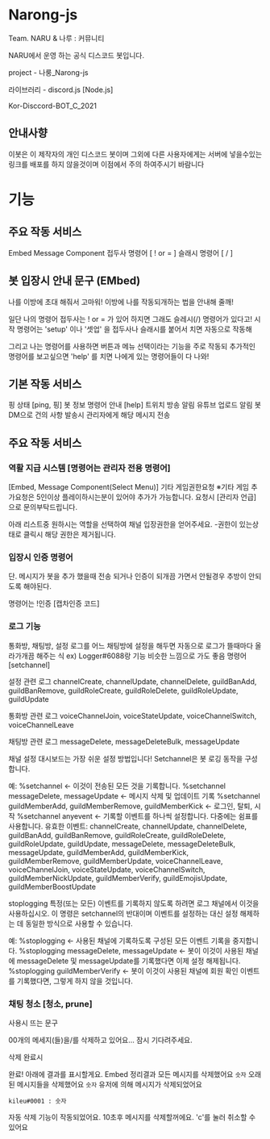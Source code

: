 # Narong-js

Team. NARU & 나루 : 커뮤니티

NARU에서 운영 하는 공식 디스코드 봇입니다.

project - 나룽_Narong-js

라이브러리 - discord.js [Node.js]

Kor-Disccord-BOT_C_2021

## 안내사향
이봇은 이 제작자의 개인 디스코드 봇이며 그외에 다른 사용자에게는 서버에 넣을수있는 링크를 배포를 하지 않을것이며
이점에서 주의 하여주시기 바람니다

# 기능

## 주요 작동 서비스
Embed
Message Component
접두사 명령어 [ ! or = ]
슬래시 명령어 [ / ]

## 봇 입장시 안내 문구 (EMbed)
나를 이방에 초대 해줘서 고마워! 이방에 나를 작동되개하는 법을 안내해 줄깨!

일단 나의 명령어 접두사는 ! or = 가 있어 하지면 그래도 슬레시(/) 명령어가 있다고!
시작 명령어는 'setup' 이나 '셋업' 을 접두사나 슬래시를 붙어서 치면 자동으로 작동해

그리고 나는 명령어를 사용하면 버튼과 메뉴 선택이라는 기능을 주로 작동되
추가적인 명령어를 보고싶으면 'help' 를 치면 나에게 있는 명령어들이 다 나와!

## 기본 작동 서비스
핑 상태 [ping, 핑]
봇 정보 
명령어 안내 [help]
트위치 방송 알림
유튜브 업로드 알림
봇 DM으로 건의 사항 발송시 관리자에게 해당 메시지 전송

## 주요 작동 서비스
### 역활 지급 시스템 [명령어는 관리자 전용 명령어]
[Embed, Message Component(Select Menu)]
기타 게임권한요청
※기타 게임 추가요청은 5인이상 플레이하시는분이 있어야 추가가 가능합니다.
요청시 [관리자 언급] 으로 문의부탁드립니다.

아래 리스트중 원하시는 역할을 선택하여 채널 입장권한을 얻어주세요.
-권한이 있는상태로 클릭시 해당 권한은 제거됩니다.

### 입장시 인증 명령어 
단. 메시지가 봇을 추가 했을때 전송 되거나 인증이 되개끔 가면서 안될경우 추방이 안되도록 해야된다.

명령어는 !인증 [캡차인증 코드]

### 로그 기능
통화방, 채팅방, 설정 로그를 어느 채팅방에 설정을 해두면 자동으로 로그가 뜰때마다 올라가개끔 해주는 식
ex) Logger#6088랑 기능 비슷한 느낌으로 가도 좋음
명령어 [setchannel]

설정 관련 로그
channelCreate, channelUpdate, channelDelete, guildBanAdd, guildBanRemove, guildRoleCreate, guildRoleDelete, guildRoleUpdate, guildUpdate

통화방 관련 로그
voiceChannelJoin, voiceStateUpdate, voiceChannelSwitch, voiceChannelLeave

채팅방 관련 로그
messageDelete, messageDeleteBulk, messageUpdate

채널 설정
대시보드는 가장 쉬운 설정 방법입니다! Setchannel은 봇 로깅 동작을 구성합니다.

예:
%setchannel <- 이것이 전송된 모든 것을 기록합니다.
%setchannel messageDelete, messageUpdate <- 메시지 삭제 및 업데이트 기록
%setchannel guildMemberAdd, guildMemberRemove, guildMemberKick <- 로그인, 탈퇴, 시작
%setchannel anyevent <- 기록할 이벤트를 하나씩 설정합니다. 다중에는 쉼표를 사용합니다. 유효한 이벤트:
channelCreate, channelUpdate, channelDelete, guildBanAdd, guildBanRemove, guildRoleCreate, guildRoleDelete, guildRoleUpdate, guildUpdate, messageDelete, messageDeleteBulk, messageUpdate, guildMemberAdd, guildMemberKick, guildMemberRemove, guildMemberUpdate, voiceChannelLeave, voiceChannelJoin, voiceStateUpdate, voiceChannelSwitch, guildMemberNickUpdate, guildMemberVerify, guildEmojisUpdate, guildMemberBoostUpdate

stoplogging
특정(또는 모든) 이벤트를 기록하지 않도록 하려면 로그 채널에서 이것을 사용하십시오. 이 명령은 setchannel의 반대이며 이벤트를 설정하는 대신 설정 해제하는 데 동일한 방식으로 사용할 수 있습니다.

예:
%stoplogging <- 사용된 채널에 기록하도록 구성된 모든 이벤트 기록을 중지합니다.
%stoplogging messageDelete, messageUpdate <- 봇이 이것이 사용된 채널에 messageDelete 및 messageUpdate를 기록했다면 이제 설정 해제됩니다.
%stoplogging guildMemberVerify <- 봇이 이것이 사용된 채널에 회원 확인 이벤트를 기록했다면, 그렇게 하지 않을 것입니다.

### 채팅 청소 [청소, prune]

사용시 뜨는 문구

00개의 메세지(들)을/를 삭제하고 있어요... 잠시 기다려주세요.

삭제 완료시

완료! 아래에 결과를 표시할게요.
Embed
정리결과
모든 메시지를 삭제했어요
```숫자```
오래된 메시지들을 삭제했어요
```숫자```
유저에 의해 메시지가 삭제되었어요
```
kileu#0001 : 숫자
```
자동 삭제 기능이 작동되었어요. 10초후 메시지를 삭제할꺼에요. 'c'를 눌러 취소할 수 있어요
